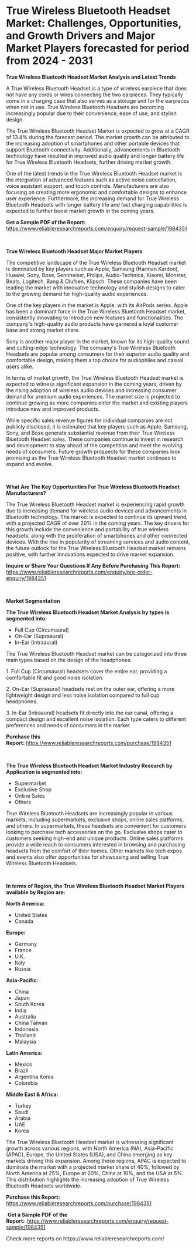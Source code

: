 <p><h1>True Wireless Bluetooth Headset Market: Challenges, Opportunities, and Growth Drivers and Major Market Players forecasted for period from 2024 - 2031</h1></p><p><strong>True Wireless Bluetooth Headset Market Analysis and Latest Trends</strong></p>
<p><p>A True Wireless Bluetooth Headset is a type of wireless earpiece that does not have any cords or wires connecting the two earpieces. They typically come in a charging case that also serves as a storage unit for the earpieces when not in use. True Wireless Bluetooth Headsets are becoming increasingly popular due to their convenience, ease of use, and stylish design.</p><p>The True Wireless Bluetooth Headset Market is expected to grow at a CAGR of 13.4% during the forecast period. The market growth can be attributed to the increasing adoption of smartphones and other portable devices that support Bluetooth connectivity. Additionally, advancements in Bluetooth technology have resulted in improved audio quality and longer battery life for True Wireless Bluetooth Headsets, further driving market growth.</p><p>One of the latest trends in the True Wireless Bluetooth Headset market is the integration of advanced features such as active noise cancellation, voice assistant support, and touch controls. Manufacturers are also focusing on creating more ergonomic and comfortable designs to enhance user experience. Furthermore, the increasing demand for True Wireless Bluetooth Headsets with longer battery life and fast charging capabilities is expected to further boost market growth in the coming years.</p></p>
<p><strong>Get a Sample PDF of the Report:&nbsp;</strong> <a href="https://www.reliableresearchreports.com/enquiry/request-sample/1984351">https://www.reliableresearchreports.com/enquiry/request-sample/1984351</a></p>
<p>&nbsp;</p>
<p><strong>True Wireless Bluetooth Headset Major Market Players</strong></p>
<p><p>The competitive landscape of the True Wireless Bluetooth Headset market is dominated by key players such as Apple, Samsung (Harman Kardon), Huawei, Sony, Bose, Sennheiser, Philips, Audio-Technica, Xiaomi, Monster, Beats, Logitech, Bang & Olufsen, Klipsch. These companies have been leading the market with innovative technology and stylish designs to cater to the growing demand for high-quality audio experiences.</p><p>One of the key players in the market is Apple, with its AirPods series. Apple has been a dominant force in the True Wireless Bluetooth Headset market, consistently innovating to introduce new features and functionalities. The company's high-quality audio products have garnered a loyal customer base and strong market share.</p><p>Sony is another major player in the market, known for its high-quality sound and cutting-edge technology. The company's True Wireless Bluetooth Headsets are popular among consumers for their superior audio quality and comfortable design, making them a top choice for audiophiles and casual users alike.</p><p>In terms of market growth, the True Wireless Bluetooth Headset market is expected to witness significant expansion in the coming years, driven by the rising adoption of wireless audio devices and increasing consumer demand for premium audio experiences. The market size is projected to continue growing as more companies enter the market and existing players introduce new and improved products.</p><p>While specific sales revenue figures for individual companies are not publicly disclosed, it is estimated that key players such as Apple, Samsung, Sony, and Bose generate substantial revenue from their True Wireless Bluetooth Headset sales. These companies continue to invest in research and development to stay ahead of the competition and meet the evolving needs of consumers. Future growth prospects for these companies look promising as the True Wireless Bluetooth Headset market continues to expand and evolve.</p></p>
<p>&nbsp;</p>
<p><strong>What Are The Key Opportunities For True Wireless Bluetooth Headset Manufacturers?</strong></p>
<p><p>The True Wireless Bluetooth Headset market is experiencing rapid growth due to increasing demand for wireless audio devices and advancements in Bluetooth technology. The market is expected to continue its upward trend, with a projected CAGR of over 20% in the coming years. The key drivers for this growth include the convenience and portability of true wireless headsets, along with the proliferation of smartphones and other connected devices. With the rise in popularity of streaming services and audio content, the future outlook for the True Wireless Bluetooth Headset market remains positive, with further innovations expected to drive market expansion.</p></p>
<p><strong>Inquire or Share Your Questions If Any Before Purchasing This Report:</strong> <a href="https://www.reliableresearchreports.com/enquiry/pre-order-enquiry/1984351">https://www.reliableresearchreports.com/enquiry/pre-order-enquiry/1984351</a></p>
<p>&nbsp;</p>
<p><strong>Market Segmentation</strong></p>
<p><strong>The True Wireless Bluetooth Headset Market Analysis by types is segmented into:</strong></p>
<p><ul><li>Full Cup (Circumaural)</li><li>On-Ear (Supraaural)</li><li>In-Ear (Intraaural)</li></ul></p>
<p><p>The True Wireless Bluetooth Headset market can be categorized into three main types based on the design of the headphones. </p><p>1. Full Cup (Circumaural) headsets cover the entire ear, providing a comfortable fit and good noise isolation. </p><p>2. On-Ear (Supraaural) headsets rest on the outer ear, offering a more lightweight design and less noise isolation compared to full cup headphones. </p><p>3. In-Ear (Intraaural) headsets fit directly into the ear canal, offering a compact design and excellent noise isolation. Each type caters to different preferences and needs of consumers in the market.</p></p>
<p><strong>Purchase this Report:&nbsp;</strong><a href="https://www.reliableresearchreports.com/purchase/1984351">https://www.reliableresearchreports.com/purchase/1984351</a></p>
<p>&nbsp;</p>
<p><strong>The True Wireless Bluetooth Headset Market Industry Research by Application is segmented into:</strong></p>
<p><ul><li>Supermarket</li><li>Exclusive Shop</li><li>Online Sales</li><li>Others</li></ul></p>
<p><p>True Wireless Bluetooth Headsets are increasingly popular in various markets, including supermarkets, exclusive shops, online sales platforms, and others. In supermarkets, these headsets are convenient for customers looking to purchase tech accessories on the go. Exclusive shops cater to customers seeking high-end and unique products. Online sales platforms provide a wide reach to consumers interested in browsing and purchasing headsets from the comfort of their homes. Other markets like tech expos and events also offer opportunities for showcasing and selling True Wireless Bluetooth Headsets.</p></p>
<p>&nbsp;</p>
<p><strong>In terms of Region, the True Wireless Bluetooth Headset Market Players available by Region are:</strong></p>
<p>
    <p> <strong> North America: </strong>
        <ul>
            <li>United States</li>
            <li>Canada</li>
        </ul>
        </p> 
    <p> <strong> Europe: </strong>
        <ul>
            <li>Germany</li>
            <li>France</li>
            <li>U.K.</li>
            <li>Italy</li>
            <li>Russia</li>
        </ul>
        </p> 
    <p> <strong> Asia-Pacific: </strong>
        <ul>
            <li>China</li>
            <li>Japan</li>
            <li>South Korea</li>
            <li>India</li>
            <li>Australia</li>
            <li>China Taiwan</li>
            <li>Indonesia</li>
            <li>Thailand</li>
            <li>Malaysia</li>
        </ul>
        </p> 
    <p> <strong> Latin America: </strong>
        <ul>
            <li>Mexico</li>
            <li>Brazil</li>
            <li>Argentina Korea</li>
            <li>Colombia</li>
        </ul>
        </p> 
    <p> <strong> Middle East & Africa: </strong>
        <ul>
            <li>Turkey</li>
            <li>Saudi</li>
            <li>Arabia</li>
            <li>UAE</li>
            <li>Korea</li>
        </ul>
    </p>
    </p>
<p><p>The True Wireless Bluetooth Headset market is witnessing significant growth across various regions, with North America (NA), Asia-Pacific (APAC), Europe, the United States (USA), and China emerging as key markets driving this expansion. Among these regions, APAC is expected to dominate the market with a projected market share of 40%, followed by North America at 25%, Europe at 20%, China at 10%, and the USA at 5%. This distribution highlights the increasing adoption of True Wireless Bluetooth Headsets worldwide.</p></p>
<p><strong>Purchase this Report: </strong><a href="https://www.reliableresearchreports.com/purchase/1984351">https://www.reliableresearchreports.com/purchase/1984351</a></p>
<p>&nbsp;<strong>Get a Sample PDF of the Report:&nbsp;&nbsp;</strong><a href="https://www.reliableresearchreports.com/enquiry/request-sample/1984351">https://www.reliableresearchreports.com/enquiry/request-sample/1984351</a></p>
<p><strong></strong></p>
<p>Check more reports on https://www.reliableresearchreports.com/</p>